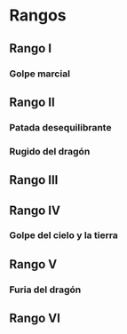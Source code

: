 # Rangos

## Rango I

### Golpe marcial



## Rango II

### Patada desequilibrante

### Rugido del dragón

## Rango III

## Rango IV

### Golpe del cielo y la tierra

## Rango V

### Furia del dragón

## Rango VI
